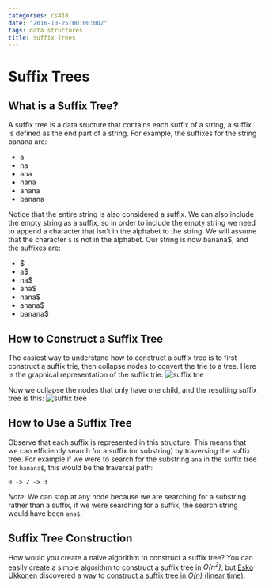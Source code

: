 ```yaml
---
categories: cs418
date: "2016-10-25T00:00:00Z"
tags: data structures
title: Suffix Trees
---
```


# Suffix Trees

## What is a Suffix Tree?

A suffix tree is a data sructure that contains each suffix of a string, a suffix is defined as the end part of a string. 
For example, the suffixes for the string banana are:

* a
* na
* ana
* nana
* anana
* banana

Notice that the entire string is also considered a suffix. 
We can also include the empty string as a suffix, so in order to include the empty string we need to append a character that isn't in the alphabet to the string.
We will assume that the character `$` is not in the alphabet.
Our string is now banana$, and the suffixes are:

* $
* a$
* na$
* ana$
* nana$
* anana$
* banana$

## How to Construct a Suffix Tree

The easiest way to understand how to construct a suffix tree is to first construct a suffix trie, then collapse nodes to convert the trie to a tree.
Here is the graphical representation of the suffix trie:
![suffix trie](/public/cs418/suffixTrie.png)

Now we collapse the nodes that only have one child, and the resulting suffix tree is this:
![suffix tree](/public/cs418/suffixTree.png)

## How to Use a Suffix Tree

Observe that each suffix is represented in this structure. 
This means that we can efficiently search for a suffix (or substring) by traversing the suffix tree.
For example if we were to search for the substring `ana` in the suffix tree for `banana$`, this would be the traversal path:

```0 -> 2 -> 3```

*Note:* We can stop at any node because we are searching for a substring rather than a suffix, if we were searching for a suffix, the search string would have been `ana$`.

## Suffix Tree Construction

How would you create a naive algorithm to construct a suffix tree?
You can easily create a simple algorithm to construct a suffix tree in _O(n<sup>2</sup>)_, but [Esko Ukkonen](https://www.cs.helsinki.fi/u/ukkonen/) discovered a way to [construct a suffix tree in _O(n)_ (linear time)](http://stackoverflow.com/questions/9452701/ukkonens-suffix-tree-algorithm-in-plain-english/9513423#9513423).
